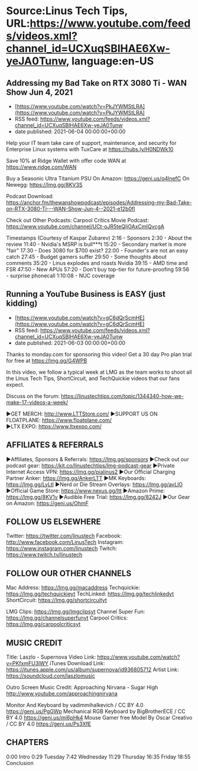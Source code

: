 # Source:Linus Tech Tips, URL:https://www.youtube.com/feeds/videos.xml?channel_id=UCXuqSBlHAE6Xw-yeJA0Tunw, language:en-US

## Addressing my Bad Take on RTX 3080 Ti - WAN Show Jun 4, 2021
 - [https://www.youtube.com/watch?v=PkJYWMStLRA](https://www.youtube.com/watch?v=PkJYWMStLRA)
 - RSS feed: https://www.youtube.com/feeds/videos.xml?channel_id=UCXuqSBlHAE6Xw-yeJA0Tunw
 - date published: 2021-06-04 00:00:00+00:00

Help your IT team take care of support, maintenance, and security for Enterprise Linux systems with TuxCare at https://hubs.ly/H0NDWk10

Save 10% at Ridge Wallet with offer code WAN at https://www.ridge.com/WAN

Buy a Seasonic Ultra Titanium PSU
On Amazon: https://geni.us/q4lnefC
On Newegg: https://lmg.gg/8KV3S

Podcast Download: https://anchor.fm/thewanshowpodcast/episodes/Addressing-my-Bad-Take-on-RTX-3080-Ti---WAN-Show-Jun-4--2021-e12b0fl

Check out Other Podcasts:
Carpool Critics Movie Podcast: https://www.youtube.com/channel/UCt-oJR5teQIjOAxCmIQvcgA

Timestamps (Courtesy of Kaspar Zubarev)
2:16 - Sponsors
2:30 - About the review
11:40 - Nvidia's MSRP is bull***t
15:20 - Secondary market is more "fair"
17:30 - Does 3080 for $700 exist?
22:00 - Founder's are not an easy catch
27:45 - Budget gamers suffer
29:50 - Some thoughts about comments
35:20 - Linus explodes and roasts Nvidia
39:15 - AMD time and FSR
47:50 - New APUs
57:20 - Don't buy top-tier for future-proofing
59:56 - surprise phonecall
1:10:08 - NUC coverage

## Running a YouTube Business is EASY (just kidding)
 - [https://www.youtube.com/watch?v=gC6dQrScmHE](https://www.youtube.com/watch?v=gC6dQrScmHE)
 - RSS feed: https://www.youtube.com/feeds/videos.xml?channel_id=UCXuqSBlHAE6Xw-yeJA0Tunw
 - date published: 2021-06-03 00:00:00+00:00

Thanks to monday.com for sponsoring this video! Get a 30 day Pro plan trial for free at https://lmg.gg/G4WPB

In this video, we follow a typical week at LMG as the team works to shoot all the Linus Tech Tips, ShortCircuit, and TechQuickie videos that our fans expect.


Discuss on the forum: https://linustechtips.com/topic/1344340-how-we-make-17-videos-a-week/


►GET MERCH: http://www.LTTStore.com/
►SUPPORT US ON FLOATPLANE: https://www.floatplane.com/  
►LTX EXPO: https://www.ltxexpo.com/   

AFFILIATES & REFERRALS
---------------------------------------------------
►Affiliates, Sponsors & Referrals: https://lmg.gg/sponsors
►Check out our podcast gear: https://kit.co/linustechtips/lmg-podcast-gear
►Private Internet Access VPN: https://lmg.gg/pialinus2
►Our Official Charging Partner Anker: https://lmg.gg/AnkerLTT
►MK Keyboards: https://lmg.gg/LyLtl
►Nerd or Die Stream Overlays: https://lmg.gg/avLlO
►Official Game Store: https://www.nexus.gg/ltt
►Amazon Prime: https://lmg.gg/8KV1v
►Audible Free Trial: https://lmg.gg/8242J
►Our Gear on Amazon: https://geni.us/OhmF

FOLLOW US ELSEWHERE
---------------------------------------------------  
Twitter: https://twitter.com/linustech
Facebook: http://www.facebook.com/LinusTech
Instagram: https://www.instagram.com/linustech
Twitch: https://www.twitch.tv/linustech

FOLLOW OUR OTHER CHANNELS
---------------------------------------------------  
Mac Address: https://lmg.gg/macaddress
Techquickie: https://lmg.gg/techquickieyt
TechLinked: https://lmg.gg/techlinkedyt
ShortCircuit: https://lmg.gg/shortcircuityt

LMG Clips: https://lmg.gg/lmgclipsyt
Channel Super Fun: https://lmg.gg/channelsuperfunyt
Carpool Critics: https://lmg.gg/carpoolcriticsyt

MUSIC CREDIT
---------------------------------------------------  
Title: Laszlo - Supernova
Video Link: https://www.youtube.com/watch?v=PKfxmFU3lWY
iTunes Download Link: https://itunes.apple.com/us/album/supernova/id936805712
Artist Link: https://soundcloud.com/laszlomusic

Outro Screen Music Credit: Approaching Nirvana - Sugar High http://www.youtube.com/approachingnirvana

Monitor And Keyboard by vadimmihalkevich / CC BY 4.0  https://geni.us/PgGWp
Mechanical RGB Keyboard by BigBrotherECE / CC BY 4.0 https://geni.us/mj6pHk4
Mouse Gamer free Model By Oscar Creativo / CC BY 4.0 https://geni.us/Ps3XfE

CHAPTERS
---------------------------------------------------  
0:00 Intro
0:29 Tuesday
7:42 Wednesday
11:29 Thursday
16:35 Friday
18:55 Conclusion

